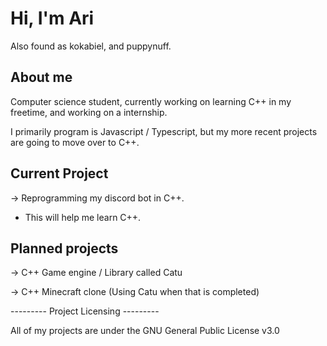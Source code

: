 # Hi, I'm Ari
Also found as kokabiel, and puppynuff.

## About me
Computer science student, currently working on learning C++ in my freetime, and working on a internship.

I primarily program is Javascript / Typescript, but my more recent projects are going to move over to C++.

## Current Project
-> Reprogramming my discord bot in C++.
* This will help me learn C++.

## Planned projects
-> C++ Game engine / Library called Catu

-> C++ Minecraft clone (Using Catu when that is completed)

 --------- Project Licensing ---------

All of my projects are under the GNU General Public License v3.0
